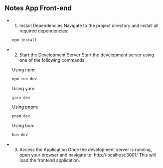 
## Notes App Front-end

- 1. Install Dependencies
  Navigate to the project directory and install all required dependencies:
  ```bash
  npm install
  ```
- 2. Start the Development Server
  Start the development server using one of the following commands:

  Using npm:
  ```bash
  npm run dev
  ```
  Using yarn:
  ```bash
  yarn dev
  ```

  Using pnpm:
  ```bash
  pnpm dev
  ```
  Using bun:
  ```bash
  bun dev
  ```
- 3. Access the Application
  Once the development server is running, open your browser and navigate to:
  http://localhost:3001/
  This will load the frontend application.
